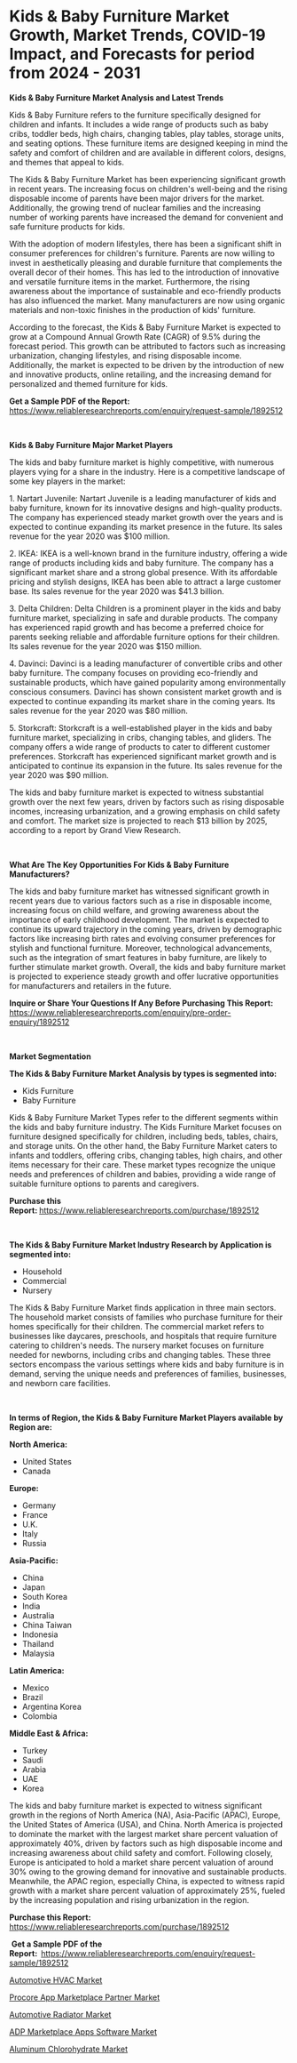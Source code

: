 <p><h1>Kids & Baby Furniture Market Growth, Market Trends, COVID-19 Impact, and Forecasts for period from 2024 - 2031</h1></p><p><strong>Kids & Baby Furniture Market Analysis and Latest Trends</strong></p>
<p><p>Kids & Baby Furniture refers to the furniture specifically designed for children and infants. It includes a wide range of products such as baby cribs, toddler beds, high chairs, changing tables, play tables, storage units, and seating options. These furniture items are designed keeping in mind the safety and comfort of children and are available in different colors, designs, and themes that appeal to kids.</p><p>The Kids & Baby Furniture Market has been experiencing significant growth in recent years. The increasing focus on children's well-being and the rising disposable income of parents have been major drivers for the market. Additionally, the growing trend of nuclear families and the increasing number of working parents have increased the demand for convenient and safe furniture products for kids.</p><p>With the adoption of modern lifestyles, there has been a significant shift in consumer preferences for children's furniture. Parents are now willing to invest in aesthetically pleasing and durable furniture that complements the overall decor of their homes. This has led to the introduction of innovative and versatile furniture items in the market. Furthermore, the rising awareness about the importance of sustainable and eco-friendly products has also influenced the market. Many manufacturers are now using organic materials and non-toxic finishes in the production of kids' furniture.</p><p>According to the forecast, the Kids & Baby Furniture Market is expected to grow at a Compound Annual Growth Rate (CAGR) of 9.5% during the forecast period. This growth can be attributed to factors such as increasing urbanization, changing lifestyles, and rising disposable income. Additionally, the market is expected to be driven by the introduction of new and innovative products, online retailing, and the increasing demand for personalized and themed furniture for kids.</p></p>
<p><strong>Get a Sample PDF of the Report:&nbsp;</strong> <a href="https://www.reliableresearchreports.com/enquiry/request-sample/1892512">https://www.reliableresearchreports.com/enquiry/request-sample/1892512</a></p>
<p>&nbsp;</p>
<p><strong>Kids & Baby Furniture Major Market Players</strong></p>
<p><p>The kids and baby furniture market is highly competitive, with numerous players vying for a share in the industry. Here is a competitive landscape of some key players in the market:</p><p>1. Nartart Juvenile: Nartart Juvenile is a leading manufacturer of kids and baby furniture, known for its innovative designs and high-quality products. The company has experienced steady market growth over the years and is expected to continue expanding its market presence in the future. Its sales revenue for the year 2020 was $100 million.</p><p>2. IKEA: IKEA is a well-known brand in the furniture industry, offering a wide range of products including kids and baby furniture. The company has a significant market share and a strong global presence. With its affordable pricing and stylish designs, IKEA has been able to attract a large customer base. Its sales revenue for the year 2020 was $41.3 billion.</p><p>3. Delta Children: Delta Children is a prominent player in the kids and baby furniture market, specializing in safe and durable products. The company has experienced rapid growth and has become a preferred choice for parents seeking reliable and affordable furniture options for their children. Its sales revenue for the year 2020 was $150 million.</p><p>4. Davinci: Davinci is a leading manufacturer of convertible cribs and other baby furniture. The company focuses on providing eco-friendly and sustainable products, which have gained popularity among environmentally conscious consumers. Davinci has shown consistent market growth and is expected to continue expanding its market share in the coming years. Its sales revenue for the year 2020 was $80 million.</p><p>5. Storkcraft: Storkcraft is a well-established player in the kids and baby furniture market, specializing in cribs, changing tables, and gliders. The company offers a wide range of products to cater to different customer preferences. Storkcraft has experienced significant market growth and is anticipated to continue its expansion in the future. Its sales revenue for the year 2020 was $90 million.</p><p>The kids and baby furniture market is expected to witness substantial growth over the next few years, driven by factors such as rising disposable incomes, increasing urbanization, and a growing emphasis on child safety and comfort. The market size is projected to reach $13 billion by 2025, according to a report by Grand View Research.</p></p>
<p>&nbsp;</p>
<p><strong>What Are The Key Opportunities For Kids & Baby Furniture Manufacturers?</strong></p>
<p><p>The kids and baby furniture market has witnessed significant growth in recent years due to various factors such as a rise in disposable income, increasing focus on child welfare, and growing awareness about the importance of early childhood development. The market is expected to continue its upward trajectory in the coming years, driven by demographic factors like increasing birth rates and evolving consumer preferences for stylish and functional furniture. Moreover, technological advancements, such as the integration of smart features in baby furniture, are likely to further stimulate market growth. Overall, the kids and baby furniture market is projected to experience steady growth and offer lucrative opportunities for manufacturers and retailers in the future.</p></p>
<p><strong>Inquire or Share Your Questions If Any Before Purchasing This Report:</strong> <a href="https://www.reliableresearchreports.com/enquiry/pre-order-enquiry/1892512">https://www.reliableresearchreports.com/enquiry/pre-order-enquiry/1892512</a></p>
<p>&nbsp;</p>
<p><strong>Market Segmentation</strong></p>
<p><strong>The Kids & Baby Furniture Market Analysis by types is segmented into:</strong></p>
<p><ul><li>Kids Furniture</li><li>Baby Furniture</li></ul></p>
<p><p>Kids & Baby Furniture Market Types refer to the different segments within the kids and baby furniture industry. The Kids Furniture Market focuses on furniture designed specifically for children, including beds, tables, chairs, and storage units. On the other hand, the Baby Furniture Market caters to infants and toddlers, offering cribs, changing tables, high chairs, and other items necessary for their care. These market types recognize the unique needs and preferences of children and babies, providing a wide range of suitable furniture options to parents and caregivers.</p></p>
<p><strong>Purchase this Report:&nbsp;</strong><a href="https://www.reliableresearchreports.com/purchase/1892512">https://www.reliableresearchreports.com/purchase/1892512</a></p>
<p>&nbsp;</p>
<p><strong>The Kids & Baby Furniture Market Industry Research by Application is segmented into:</strong></p>
<p><ul><li>Household</li><li>Commercial</li><li>Nursery</li></ul></p>
<p><p>The Kids & Baby Furniture Market finds application in three main sectors. The household market consists of families who purchase furniture for their homes specifically for their children. The commercial market refers to businesses like daycares, preschools, and hospitals that require furniture catering to children's needs. The nursery market focuses on furniture needed for newborns, including cribs and changing tables. These three sectors encompass the various settings where kids and baby furniture is in demand, serving the unique needs and preferences of families, businesses, and newborn care facilities.</p></p>
<p>&nbsp;</p>
<p><strong>In terms of Region, the Kids & Baby Furniture Market Players available by Region are:</strong></p>
<p>
    <p> <strong> North America: </strong>
        <ul>
            <li>United States</li>
            <li>Canada</li>
        </ul>
        </p> 
    <p> <strong> Europe: </strong>
        <ul>
            <li>Germany</li>
            <li>France</li>
            <li>U.K.</li>
            <li>Italy</li>
            <li>Russia</li>
        </ul>
        </p> 
    <p> <strong> Asia-Pacific: </strong>
        <ul>
            <li>China</li>
            <li>Japan</li>
            <li>South Korea</li>
            <li>India</li>
            <li>Australia</li>
            <li>China Taiwan</li>
            <li>Indonesia</li>
            <li>Thailand</li>
            <li>Malaysia</li>
        </ul>
        </p> 
    <p> <strong> Latin America: </strong>
        <ul>
            <li>Mexico</li>
            <li>Brazil</li>
            <li>Argentina Korea</li>
            <li>Colombia</li>
        </ul>
        </p> 
    <p> <strong> Middle East & Africa: </strong>
        <ul>
            <li>Turkey</li>
            <li>Saudi</li>
            <li>Arabia</li>
            <li>UAE</li>
            <li>Korea</li>
        </ul>
    </p>
    </p>
<p><p>The kids and baby furniture market is expected to witness significant growth in the regions of North America (NA), Asia-Pacific (APAC), Europe, the United States of America (USA), and China. North America is projected to dominate the market with the largest market share percent valuation of approximately 40%, driven by factors such as high disposable income and increasing awareness about child safety and comfort. Following closely, Europe is anticipated to hold a market share percent valuation of around 30% owing to the growing demand for innovative and sustainable products. Meanwhile, the APAC region, especially China, is expected to witness rapid growth with a market share percent valuation of approximately 25%, fueled by the increasing population and rising urbanization in the region.</p></p>
<p><strong>Purchase this Report: </strong><a href="https://www.reliableresearchreports.com/purchase/1892512">https://www.reliableresearchreports.com/purchase/1892512</a></p>
<p>&nbsp;<strong>Get a Sample PDF of the Report:&nbsp;&nbsp;</strong><a href="https://www.reliableresearchreports.com/enquiry/request-sample/1892512">https://www.reliableresearchreports.com/enquiry/request-sample/1892512</a></p>
<p><strong></strong></p>
<p><p><a href="https://medium.com/@marielong2006/automotive-hvac-market-size-and-market-trends-complete-industry-overview-2024-to-2031-0e7500fb8809">Automotive HVAC Market</a></p><p><a href="https://github.com/beatblasta/Market-Research-Report-List-1/blob/main/procore-app-marketplace-partner-market.md">Procore App Marketplace Partner Market</a></p><p><a href="https://medium.com/@cynthiajohnson755/automotive-radiator-market-analysis-and-sze-forecasted-for-period-from-2024-to-2031-cfd69561158f">Automotive Radiator Market</a></p><p><a href="https://github.com/jsmusil/Market-Research-Report-List-1/blob/main/adp-marketplace-apps-software-market.md">ADP Marketplace Apps Software Market</a></p><p><a href="https://medium.com/@terrellconn/aluminum-chlorohydrate-market-the-key-to-successful-business-strategy-forecast-till-2031-fd85c9266a02">Aluminum Chlorohydrate Market</a></p></p>